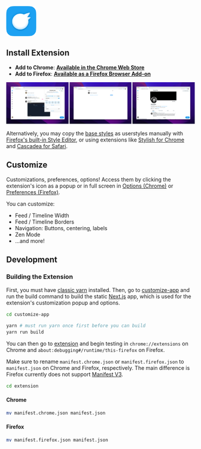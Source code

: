 <img width="80px" alt="Minimal Theme for Twitter App Icon" src="./assets/MinimalTwitterAppIcon.png" />

## Install Extension

- **Add to Chrome**: **[Available in the Chrome Web Store](https://chrome.google.com/webstore/detail/minimal-twitter/pobhoodpcipjmedfenaigbeloiidbflp)**
- **Add to Firefox**: **[Available as a Firefox Browser Add-on](https://addons.mozilla.org/en-US/firefox/addon/minimaltwitter/)**

![Screenshots](./assets/screenshots.png)

Alternatively, you may copy the [base styles](extension/content/main.css) as userstyles manually with [Firefox's built-in Style Editor](https://developer.mozilla.org/en-US/docs/Tools/Style_Editor), or using extensions like [Stylish for Chrome](https://chrome.google.com/webstore/detail/stylish-custom-themes-for/fjnbnpbmkenffdnngjfgmeleoegfcffe) and [Cascadea for Safari](https://apps.apple.com/app/cascadea/id1432182561).

## Customize

Customizations, preferences, options! Access them by clicking the extension's icon as a popup or in full screen in [Options (Chrome)](https://developer.chrome.com/docs/extensions/mv3/options/) or [Preferences (Firefox)](https://support.mozilla.org/en-US/kb/firefox-options-preferences-and-settings).

You can customize:

- Feed / Timeline Width
- Feed / Timeline Borders
- Navigation: Buttons, centering, labels
- Zen Mode
- ...and more!

## Development

### Building the Extension

First, you must have [classic yarn](https://classic.yarnpkg.com/lang/en/docs/install/#mac-stable) installed. Then, go to [customize-app](./customize-app) and run the build command to build the static [Next.js](https://nextjs.org/) app, which is used for the extension's customization popup and options.

```sh
cd customize-app
```

```sh
yarn # must run yarn once first before you can build
yarn run build
```

You can then go to [extension](./extension) and begin testing in `chrome://extensions` on Chrome and `about:debugging#/runtime/this-firefox` on Firefox.

Make sure to rename `manifest.chrome.json` or `manifest.firefox.json` to `manifest.json` on Chrome and Firefox, respectively. The main difference is Firefox currently does not support [Manifest V3](https://developer.chrome.com/docs/extensions/mv3/intro/).

```sh
cd extension
```

#### Chrome

```sh
mv manifest.chrome.json manifest.json
```

#### Firefox

```sh
mv manifest.firefox.json manifest.json
```
